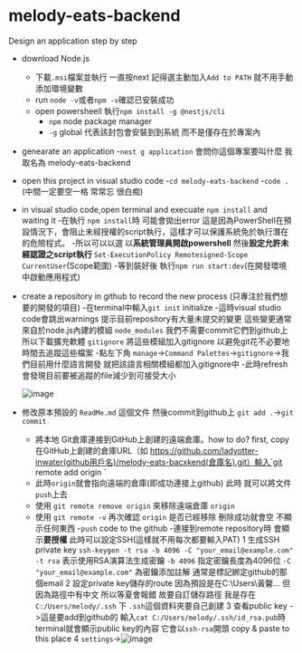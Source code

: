 # melody-eats-backend
Design an application step by step

-  download Node.js 
    -  下載`.msi`檔案並執行 一直按next 記得選主動加入`Add to PATH` 就不用手動添加環境變數
    -  run `node -v`或者`npm -v`確認已安裝成功
    -  open powersheell 執行`npm install -g @nestjs/cli`
       - `npm` node package manager
       - `-g` global 代表該封包會安裝到到系統 而不是僅存在於專案內

-  genearate an application
    -`nest g application` 會問你這個專案要叫什麼 我取名為 melody-eats-backend

-  open this project in visual studio code
    -`cd melody-eats-backend`
    -`code .` (中間一定要空一格 常常忘 很白痴)

- in visual studio code,open terminal and execuate `npm install` and waiting it
    -在執行 `npm install`時 可能會拋出error 這是因為PowerShell在預設情況下，會阻止未經授權的script執行，這樣才可以保護系統免於執行潛在的危險程式。
    -所以可以以選 以**系統管理員開啟powershell** 然後**設定允許未經認證之script執行** `Set-ExecutionPolicy Remotesigned-Scope CurrentUser`(Scope範圍) 
    -等到裝好後 執行`npm run start:dev`(在開發環境中啟動應用程式)

- create a repository in github to record the new process (只專注於我們想要的開發的項目)
    -在terminal中輸入`git init` initialize
    -這時visual studio code會跳出warnings 提示目前repository有大量未提交的變更 這些變更通常來自於node.js內建的模組 `node_modules` 我們不需要commit它們到github上
     所以下載擴充軟體 `gitignore` 將這些模組加入gitignore 以避免git花不必要地時間去追蹤這些檔案
    -點左下角 `manage`->`Command Palettes`->`gitignore`->我們目前用什麼語言開發 就把該語言相關模組都加入gitignore中
    -此時refresh 會發現目前要被追蹤的file減少到可接受大小
  
  ![image](https://github.com/user-attachments/assets/ee645b52-9d7f-4a8e-b6f5-e4b0401d7ef6)
- 修改原本預設的 `ReadMe.md` 這個文件 然後commit到github上 `git add .`->`git commit`
    - 將本地 Git倉庫連接到GitHub上創建的遠端倉庫。how to do? first, copy在GitHub上創建的倉庫URL（如 https://github.com/ladyotter-inwater(github用戶名)/melody-eats-bacxkend(倉庫名).git）輸入`git remote add origin `
    - 此時`origin`就會指向遠端的倉庫(即成功連接上github) 此時 就可以將文件`push`上去
    - 使用 `git remote remove origin` 來移除遠端倉庫 `origin`
    - 使用 `git remote -v` 再次確認 `origin` 是否已經移除 刪除成功就會空 不顯示任何東西
-`push` code to the github
    -連接到remote repository時 會顯示**要授權** 此時可以設定SSH(這樣就不用每次都要輸入PAT)
      1 生成SSH private key `ssh-keygen -t rsa -b 4096 -C "your_email@example.com"`
        `-t rsa` 表示使用RSA演算法生成密鑰
        `-b 4096` 指定密鑰長度為4096位
        `-C "your_email@example.com"` 為密鑰添加註解 通常是標記綁定github的那個email
      2 設定private key儲存的route 因為預設是在C:\Users\黃馨... 但因為路徑中有中文 所以等夏會報錯 故要自訂儲存路徑 我是存在 `C:/Users/melody/.ssh` 下 `.ssh`這個資料夾要自己創建
      3 查看public key ->這是要add到github的 輸入`cat C:/Users/melody/.ssh/id_rsa.pub`時 terminal就會顯示public key的內容 它會以`ssh-rsa`開頭 copy & paste to this place
      4 `settings`->![image](https://github.com/user-attachments/assets/bba375bf-f3d4-4ea7-989e-fd54c4175079)

